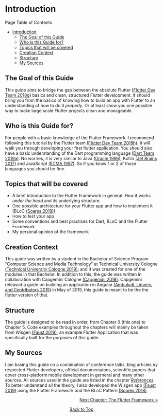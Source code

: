 # Introduction
Page Table of Contents
- [Introduction](#introduction)
  - [The Goal of this Guide](#the-goal-of-this-guide)
  - [Who is this Guide for?](#who-is-this-guide-for)
  - [Topics that will be covered](#topics-that-will-be-covered)
  - [Creation Context](#creation-context)
  - [Structure](#structure)
  - [My Sources](#my-sources)

## The Goal of this Guide

This guide aims to bridge the gap between the absolute Flutter [(Flutter Dev Team 2018g)](https://flutter.dev/) basics and clean, structured Flutter development. It should bring you from the basics of knowing how to build an app with Flutter to an understanding of how to do it *properly*. Or at least show you one possible way to make large scale Flutter projects clean and manageable.

## Who is this Guide for?

For people with a basic knowledge of the Flutter Framework. I recommend following this tutorial by the Flutter team [(Flutter Dev Team 2018h)](https://flutter.dev/docs/get-started/codelab). It will walk you through developing your first flutter application. You should also have a basic understanding of the Dart programming language [(Dart Team 2019a)](https://dart.dev/). No worries, it is very similar to Java [(Oracle 1996)](https://www.oracle.com/technetwork/java/javase/downloads/jdk8-downloads-2133151.html), Kotlin [(Jet Brains 2017)](https://kotlinlang.org/) and JavaScript [(ECMA 1997)](https://www.ecma-international.org/publications/standards/Ecma-262.htm). So if you know 1 or 2 of those languages you should be fine.

## Topics that will be covered

  - A brief introduction to the Flutter Framework in general. How it works *under the hood* and its underlying structure.
  - One possible architecture for your Flutter app and how to implement it (BLoC [(Soares 2018)](https://www.youtube.com/watch?v=PLHln7wHgPE))
  - How to test your app
  - Some conventions and best practices for Dart, BLoC and the Flutter Framework
  - My personal opinion of the framework

## Creation Context

This guide was written by a student in the Bachelor of Science Program “Computer Science and Media Technology” at Technical University Cologne [(Technical University Cologne 2019)](https://www.th-koeln.de/en/homepage_26.php), and it was created for one of the modules in that Bachelor. In addition to this, the guide was written in collaboration with Capgemini Cologne [(Capgemini 2019)](https://www.capgemini.com/us-en/). Capgemini released a guide on building an application in Angular [(Ambuludi, Linares, and Contributors 2019)](https://github.com/devonfw/devon4ng) in May of 2019, this guide is meant to be the the flutter version of that.

## Structure

The guide is designed to be read in order, from Chapter 0 (this one) to Chapter 5. Code examples throughout the chapters will mainly be taken from Wisgen [(Faust 2019)](https://github.com/Fasust/wisgen), an example Flutter Application that was specifically built for the purposes of this guide.

## My Sources

I am basing this guide on a combination of conference talks, blog articles by respected Flutter developers, official documentaions, scientific papers that cover cross-platform mobile development in gerneral and many other sources. All sources used in the guide are listed in the chapter [*References*](https://github.com/Fasust/flutter-guide/wiki/600-References). To better understand all the theory, I also developed the Wisgen app [(Faust 2019)](https://github.com/Fasust/wisgen) using the Flutter Framework and the BLoC Pattern [(Soares 2018)](https://www.youtube.com/watch?v=PLHln7wHgPE).

<p align="right"><a href="https://github.com/Fasust/flutter-guide/wiki/100-The-Flutter-Framework">Next Chapter: The Flutter Framework ></a></p>
<p align="center"><a href="#">Back to Top</a></p>